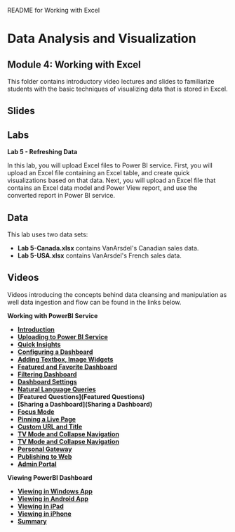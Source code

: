 README for Working with Excel
# Data Analysis and Visualization
## Module 4: Working with Excel

This folder contains introductory video lectures and slides to familiarize students with the basic techniques of visualizing data that is stored in Excel.

## Slides  


## Labs

**Lab 5 - Refreshing Data** 

In this lab, you will upload Excel files to Power BI service. First, you will upload an Excel file containing an Excel table, and create quick visualizations based on that data. Next, you will upload an Excel file that contains an Excel data model and Power View report, and use the converted report in Power BI service. 

## Data

This lab uses two data sets:
- **Lab 5-Canada.xlsx** contains VanArsdel's Canadian sales data.
- **Lab 5-USA.xlsx** contains VanArsdel's French sales data.
## Videos  

Videos introducing the concepts behind data cleansing and manipulation as well data ingestion and flow can be found in the links below. 

**Working with PowerBI Service**

- **[Introduction](https://youtu.be/YzjMjxdgx9k)**
- **[Uploading to Power BI Service](https://youtu.be/C77FQXEl5Jc)**
- **[Quick Insights](https://youtu.be/KPV1oP6UlFw)**
- **[Configuring a Dashboard](https://youtu.be/MP8iI9tm2U0)**
- **[Adding Textbox, Image Widgets](https://youtu.be/UyD-Nntf2kE)**
- **[Featured and Favorite Dashboard](https://youtu.be/lxViZ0pU33Q)**
- **[Filtering Dashboard](https://youtu.be/UseZgrDM07I)**
- **[Dashboard Settings](https://youtu.be/v0RwHCs-M_M)**
- **[Natural Language Queries](https://youtu.be/WbhBy7ER9EA)**
- **[Featured Questions](Featured Questions)**
- **[Sharing a Dashboard](Sharing a Dashboard)**
- **[Focus Mode](https://youtu.be/YnJk9jGJlMo)**
- **[Pinning a Live Page](https://youtu.be/BcGGrFyZGZI)**
- **[Custom URL and Title](https://youtu.be/xnC3i128qQ8)**
- **[TV Mode and Collapse Navigation](https://youtu.be/veEN0lBzlpw)**
- **[TV Mode and Collapse Navigation](https://youtu.be/gauDt5ZV74I)**
- **[Personal Gateway](https://youtu.be/Jd2T-6pMpcY)**
- **[Publishing to Web](https://youtu.be/T9CIIsW2iME)**
- **[Admin Portal](https://youtu.be/q5os4LF_iQM)**

**Viewing PowerBI Dashboard**

- **[Viewing in Windows App](https://youtu.be/-AF_mGVAS0E)**
- **[Viewing in Android App](https://youtu.be/fHjXXCoK9pc)**
- **[Viewing in iPad](https://youtu.be/KZkowv9CZAg)**
- **[Viewing in iPhone](https://youtu.be/TYevgxkk7Rg)**
- **[Summary](https://youtu.be/zpyVKy3K-zA)**

